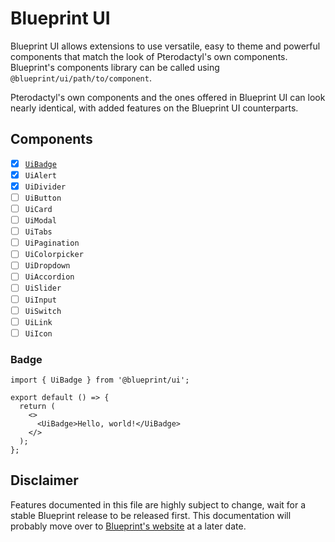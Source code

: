 # Blueprint UI

Blueprint UI allows extensions to use versatile, easy to theme and powerful components that match the look of Pterodactyl's own components. Blueprint's components library can be called using `@blueprint/ui/path/to/component`.

Pterodactyl's own components and the ones offered in Blueprint UI can look nearly identical, with added features on the Blueprint UI counterparts.

## Components

- [x] [`UiBadge`](#badge)
- [x] `UiAlert`
- [x] `UiDivider`
- [ ] `UiButton`
- [ ] `UiCard`
- [ ] `UiModal`
- [ ] `UiTabs`
- [ ] `UiPagination`
- [ ] `UiColorpicker`
- [ ] `UiDropdown`
- [ ] `UiAccordion`
- [ ] `UiSlider`
- [ ] `UiInput`
- [ ] `UiSwitch`
- [ ] `UiLink`
- [ ] `UiIcon`

### Badge

```tsx
import { UiBadge } from '@blueprint/ui';

export default () => {
  return (
    <>
      <UiBadge>Hello, world!</UiBadge>
    </>
  );
};
```

## Disclaimer

Features documented in this file are highly subject to change, wait for a stable Blueprint release to be released first. This documentation will probably move over to [Blueprint's website](https://blueprint.zip) at a later date.
